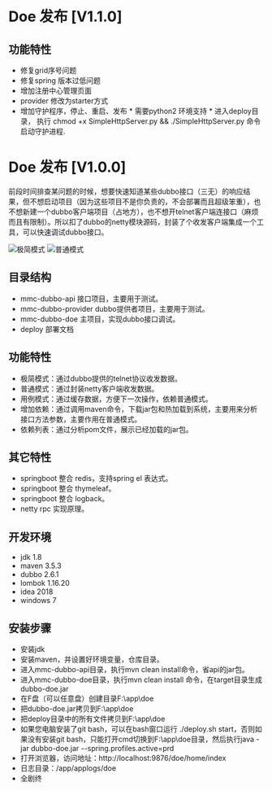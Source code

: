 # Doe 发布 [V1.1.0]

## 功能特性
-   修复grid序号问题
-   修复spring 版本过低问题
-   增加注册中心管理页面
-   provider 修改为starter方式
-   增加守护程序，停止、重启、发布
        * 需要python2 环境支持
        * 进入deploy目录，
            执行 chmod +x SimpleHttpServer.py && ./SimpleHttpServer.py 命令启动守护进程. 

# Doe 发布 [V1.0.0]

前段时间排查某问题的时候，想要快速知道某些dubbo接口（三无）的响应结果，但不想启动项目（因为这些项目不是你负责的，不会部署而且超级笨重），也不想新建一个dubbo客户端项目（占地方），也不想开telnet客户端连接口（麻烦而且有限制）。所以扣了dubbo的netty模块源码，封装了个收发客户端集成一个工具，可以快速调试dubbo接口。

![极简模式](https://github.com/VIPJoey/doe/blob/master/deploy/easy.png)
![普通模式](https://github.com/VIPJoey/doe/blob/master/deploy/normal.png)


## 目录结构

-   mmc-dubbo-api 接口项目，主要用于测试。
-   mmc-dubbo-provider dubbo提供者项目，主要用于测试。
-   mmc-dubbo-doe 主项目，实现dubbo接口调试。
-   deploy 部署文档


## 功能特性

-   极简模式：通过dubbo提供的telnet协议收发数据。
-   普通模式：通过封装netty客户端收发数据。
-   用例模式：通过缓存数据，方便下一次操作，依赖普通模式。
-   增加依赖：通过调用maven命令，下载jar包和热加载到系统，主要用来分析接口方法参数，主要作用在普通模式。
-   依赖列表：通过分析pom文件，展示已经加载的jar包。


## 其它特性

-   springboot 整合 redis，支持spring el 表达式。
-   springboot 整合 thymeleaf。
-   springboot 整合 logback。
-   netty rpc 实现原理。

## 开发环境

-   jdk 1.8
-   maven 3.5.3
-   dubbo 2.6.1
-   lombok 1.16.20
-   idea 2018
-   windows 7

## 安装步骤

-   安装jdk
-   安装maven，并设置好环境变量，仓库目录。
-   进入mmc-dubbo-api目录，执行mvn clean install命令，省api的jar包。
-   进入mmc-dubbo-doe目录，执行mvn clean install 命令，在target目录生成dubbo-doe.jar
-   在F盘（可以任意盘）创建目录F:\app\doe
-   把dubbo-doe.jar拷贝到F:\app\doe
-   把deploy目录中的所有文件拷贝到F:\app\doe
-   如果您电脑安装了git bash，可以在bash窗口运行 ./deploy.sh start，否则如果没有安装git bash，只能打开cmd切换到F:\app\doe目录，然后执行java -jar dubbo-doe.jar --spring.profiles.active=prd
-   打开浏览器，访问地址：http://localhost:9876/doe/home/index
-   日志目录：/app/applogs/doe
-   全剧终
